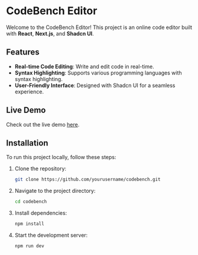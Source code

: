 # CodeBench Editor

Welcome to the CodeBench Editor! This project is an online code editor built with **React**, **Next.js**, and **Shadcn UI**.

## Features

- **Real-time Code Editing**: Write and edit code in real-time.
- **Syntax Highlighting**: Supports various programming languages with syntax highlighting.
- **User-Friendly Interface**: Designed with Shadcn UI for a seamless experience.

## Live Demo

Check out the live demo [here](https://codebench-editor.vercel.app/).

## Installation

To run this project locally, follow these steps:

1. Clone the repository:
   ```bash
   git clone https://github.com/yourusername/codebench.git
   ```
2. Navigate to the project directory:
   ```bash
   cd codebench
   ```
3. Install dependencies:
   ```bash
   npm install
   ```
4. Start the development server:
   ```bash
   npm run dev
   ```

